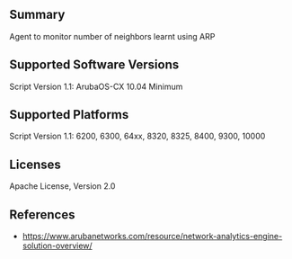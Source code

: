 ## Summary

Agent to monitor number of neighbors learnt using ARP

## Supported Software Versions

Script Version 1.1: ArubaOS-CX 10.04 Minimum

## Supported Platforms

Script Version 1.1: 6200, 6300, 64xx, 8320, 8325, 8400, 9300, 10000


## Licenses

Apache License, Version 2.0

## References

- https://www.arubanetworks.com/resource/network-analytics-engine-solution-overview/
